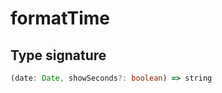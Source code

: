 # formatTime

## Type signature

<!-- prettier-ignore-start -->
```typescript
(date: Date, showSeconds?: boolean) => string
```
<!-- prettier-ignore-end -->
